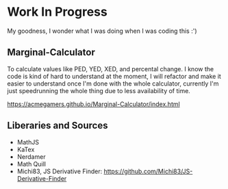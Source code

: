 # Work In Progress

My goodness, I wonder what I was doing when I was coding this :')

## Marginal-Calculator

To calculate values like PED, YED, XED, and percental change. I know the code is kind of hard to understand at the moment, I will refactor and make it easier to understand once I'm done with the whole calculator, currently I'm just speedrunning the whole thing due to less availability of time.

https://acmegamers.github.io/Marginal-Calculator/index.html

## Liberaries and Sources
* MathJS 
* KaTex
* Nerdamer
* Math Quill
* Michi83, JS Derivative Finder: https://github.com/Michi83/JS-Derivative-Finder
